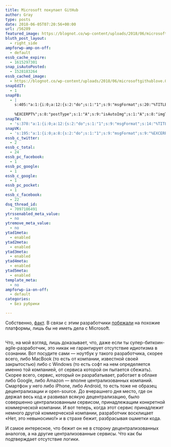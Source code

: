 ```yaml
---
title: Microsoft покупает GitHub
author: Gray
type: posts
date: 2018-06-05T07:20:56+00:00
url: /56289
featured_image: https://blognot.co/wp-content/uploads/2018/06/microsoftgithublove.0.jpg
bluth_post_layout:
  - right_side
ampforwp-amp-on-off:
  - default
essb_cache_expire:
  - 1615297301
snap_isAutoPosted:
  - 1528183264
essb_cached_image:
  - https://blognot.co/wp-content/uploads/2018/06/microsoftgithublove.0.jpg
snapEdIT:
  - 1
snapFB:
  - |
    s:405:"a:1:{i:0;a:12:{s:2:"do";s:1:"1";s:9:"msgFormat";s:20:"%TITLE%
    
    %EXCERPT%";s:8:"postType";s:1:"A";s:9:"isAutoImg";s:1:"A";s:8:"imgToUse";s:0:"";s:9:"isAutoURL";s:1:"A";s:8:"urlToUse";s:0:"";s:4:"doFB";i:0;s:8:"isPosted";s:1:"1";s:4:"pgID";s:32:"133222213376133_1942292379135765";s:7:"postURL";s:62:"http://www.facebook.com/133222213376133/posts/1942292379135765";s:5:"pDate";s:19:"2018-06-05 07:21:03";}}";
snapTW:
  - 's:378:"a:1:{i:0;a:12:{s:2:"do";s:1:"1";s:9:"msgFormat";s:14:"%TITLE%  %URL%";s:8:"attchImg";s:1:"1";s:9:"isAutoImg";s:1:"A";s:8:"imgToUse";s:0:"";s:9:"isAutoURL";s:1:"A";s:8:"urlToUse";s:0:"";s:4:"doTW";i:0;s:8:"isPosted";s:1:"1";s:4:"pgID";s:19:"1003899486517620736";s:7:"postURL";s:54:"https://twitter.com/gray_ru/status/1003899486517620736";s:5:"pDate";s:19:"2018-06-05 07:21:04";}}";'
snapVK:
  - 's:195:"a:1:{i:0;a:8:{s:2:"do";s:1:"1";s:9:"msgFormat";s:9:"%EXCERPT%";s:8:"postType";s:1:"I";s:9:"isAutoImg";s:1:"A";s:8:"imgToUse";s:0:"";s:9:"isAutoURL";s:1:"A";s:8:"urlToUse";s:0:"";s:4:"doVK";i:0;}}";'
essb_c_twitter:
  - 2
essb_c_total:
  - 24
essb_pc_facebook:
  - 1
essb_pc_google:
  - 1
essb_c_google:
  - 1
essb_pc_pocket:
  - 1
essb_c_facebook:
  - 22
dsq_thread_id:
  - 7097186491
ytrssenabled_meta_value:
  - no
ytremove_meta_value:
  - no
ytad1meta:
  - enabled
ytad2meta:
  - enabled
ytad3meta:
  - enabled
ytad4meta:
  - enabled
ytad5meta:
  - enabled
template_meta:
  - no
ampforwp-ia-on-off:
  - default
categories:
  - Без рубрики

---
```








Собственно, [факт][1]. В связи с этим разработчики [побежали][2] на похожие платформы, лишь бы не иметь дела с Microsoft.

<div class="wp-block-image">
  <figure class="aligncenter"><img data-attachment-id="56332" data-permalink="https://blognot.co/microsoftgithublove-0" data-orig-file="https://i1.wp.com/blognot.co/wp-content/uploads/2018/06/microsoftgithublove.0.jpg?fit=%2C&ssl=1" data-orig-size="" data-comments-opened="1" data-image-meta="[]" data-image-title="microsoftgithublove.0" data-image-description="" data-medium-file="https://i1.wp.com/blognot.co/wp-content/uploads/2018/06/microsoftgithublove.0.jpg?fit=300%2C300&ssl=1" data-large-file="https://i1.wp.com/blognot.co/wp-content/uploads/2018/06/microsoftgithublove.0.jpg?fit=1024%2C1024&ssl=1" src="https://i1.wp.com/blognot.co/wp-content/uploads/2018/06/microsoftgithublove.0.jpg?w=740&#038;ssl=1" alt="" class="wp-image-56332" data-recalc-dims="1" /></figure>


Что, на мой взгляд, лишь доказывает, что, даже если ты супер-биткоин-agile-разработчик, это никак не гарантирует отсутствие идиотизма в сознании. Вот посудите сами — ноутбук у такого разработчика, скорее всего, либо MacBook (то есть от компании, известной своей закрытостью) либо с Windows (то есть софт на нем определяется именно той компанией, от сервиса которой он пытается сбежать).&nbsp; Скорее всего, сервис, который он разрабатывает, работает в облаке либо Google, либо Amazon — вполне централизованных компаний. Смартфон у него либо iPhone, либо Android, то есть тоже не образец децентрализации и open-source. До вчерашнего дня место, где он держал весь код и развивал всякую децентрализацию, было совершенно централизованным сервисом, принадлежащим конкретной коммерческой компании. И вот теперь, когда этот сервис принадлежит немного другой коммерческой компании, разработчик восклицает &#171;Нет, это невыносимо!&#187; и в страхе бежит, разбрасывая ошметки кода.

И самое интересное, что бежит он не в сторону децентрализованных аналогов, а на другие централизованные сервисы. Что как бы подтверждает отсутствие логики.

 [1]: https://www.theverge.com/2018/6/4/17422788/microsoft-github-acquisition-official-deal
 [2]: https://anycoinnews.ru/2018/06/04/microsoft-pokupaet-github-razrabotchiki-bitcoin-prizvali-k-uhodu-s-platformy/